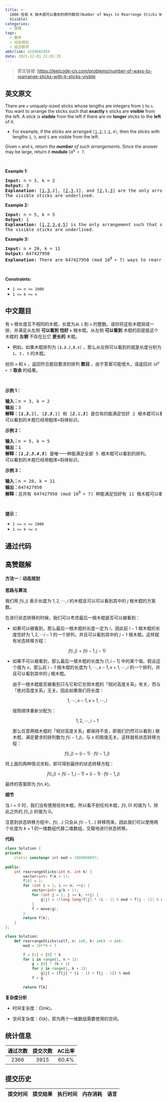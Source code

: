 ```yaml
---
title: >-
  1866-恰有 K 根木棍可以看到的排列数目(Number of Ways to Rearrange Sticks With K Sticks
  Visible)
categories:
  - 困难
tags:
  - 数学
  - 动态规划
  - 组合数学
abbrlink: 4259682959
date: 2021-12-03 22:01:25
---
```


> 原文链接: https://leetcode-cn.com/problems/number-of-ways-to-rearrange-sticks-with-k-sticks-visible


## 英文原文
<div><p>There are <code>n</code> uniquely-sized sticks whose lengths are integers from <code>1</code> to <code>n</code>. You want to arrange the sticks such that <strong>exactly</strong> <code>k</code>&nbsp;sticks are <strong>visible</strong> from the left. A stick&nbsp;is <strong>visible</strong> from the left if there are no <strong>longer</strong>&nbsp;sticks to the <strong>left</strong> of it.</p>

<ul>
	<li>For example, if the sticks are arranged <code>[<u>1</u>,<u>3</u>,2,<u>5</u>,4]</code>, then the sticks with lengths <code>1</code>, <code>3</code>, and <code>5</code> are visible from the left.</li>
</ul>

<p>Given <code>n</code> and <code>k</code>, return <em>the <strong>number</strong> of such arrangements</em>. Since the answer may be large, return it <strong>modulo</strong> <code>10<sup>9</sup> + 7</code>.</p>

<p>&nbsp;</p>
<p><strong>Example 1:</strong></p>

<pre>
<strong>Input:</strong> n = 3, k = 2
<strong>Output:</strong> 3
<strong>Explanation:</strong> [<u>1</u>,<u>3</u>,2], [<u>2</u>,<u>3</u>,1], and [<u>2</u>,1,<u>3</u>] are the only arrangements such that exactly 2 sticks are visible.
The visible sticks are underlined.
</pre>

<p><strong>Example 2:</strong></p>

<pre>
<strong>Input:</strong> n = 5, k = 5
<strong>Output:</strong> 1
<strong>Explanation:</strong> [<u>1</u>,<u>2</u>,<u>3</u>,<u>4</u>,<u>5</u>] is the only arrangement such that all 5 sticks are visible.
The visible sticks are underlined.
</pre>

<p><strong>Example 3:</strong></p>

<pre>
<strong>Input:</strong> n = 20, k = 11
<strong>Output:</strong> 647427950
<strong>Explanation:</strong> There are 647427950 (mod 10<sup>9 </sup>+ 7) ways to rearrange the sticks such that exactly 11 sticks are visible.
</pre>

<p>&nbsp;</p>
<p><strong>Constraints:</strong></p>

<ul>
	<li><code>1 &lt;= n &lt;= 1000</code></li>
	<li><code>1 &lt;= k &lt;= n</code></li>
</ul>
</div>

## 中文题目
<div><p>有 <code>n</code> 根长度互不相同的木棍，长度为从 <code>1</code> 到 <code>n</code> 的整数。请你将这些木棍排成一排，并满足从左侧 <strong>可以看到</strong> <strong>恰好</strong> <code>k</code> 根木棍。从左侧 <strong>可以看到</strong> 木棍的前提是这个木棍的 <strong>左侧</strong> 不存在比它 <strong>更长的</strong> 木棍。</p>

<ul>
	<li>例如，如果木棍排列为 <code>[<em><strong>1</strong></em>,<em><strong>3</strong></em>,2,<em><strong>5</strong></em>,4]</code> ，那么从左侧可以看到的就是长度分别为 <code>1</code>、<code>3</code> 、<code>5</code> 的木棍。</li>
</ul>

<p>给你 <code>n</code> 和 <code>k</code> ，返回符合题目要求的排列 <strong>数目</strong> 。由于答案可能很大，请返回对 <code>10<sup>9</sup> + 7</code> <strong>取余 </strong>的结果。</p>

<p> </p>

<p><strong>示例 1：</strong></p>

<pre><strong>输入：</strong>n = 3, k = 2
<strong>输出：</strong>3
<strong>解释：</strong>[<strong><em>1</em></strong>,<strong><em>3</em></strong>,2], [<em><strong>2</strong></em>,<em><strong>3</strong></em>,1] 和 [<em><strong>2</strong></em>,1,<em><strong>3</strong></em>] 是仅有的能满足恰好 2 根木棍可以看到的排列。
可以看到的木棍已经用粗体+斜体标识。
</pre>

<p><strong>示例 2：</strong></p>

<pre><strong>输入：</strong>n = 5, k = 5
<strong>输出：</strong>1
<strong>解释：</strong>[<em><strong>1</strong></em>,<em><strong>2</strong></em>,<em><strong>3</strong></em>,<em><strong>4</strong></em>,<em><strong>5</strong></em>] 是唯一一种能满足全部 5 根木棍可以看到的排列。
可以看到的木棍已经用粗体+斜体标识。
</pre>

<p><strong>示例 3：</strong></p>

<pre><strong>输入：</strong>n = 20, k = 11
<strong>输出：</strong>647427950
<strong>解释：</strong>总共有 647427950 (mod 10<sup>9 </sup>+ 7) 种能满足恰好有 11 根木棍可以看到的排列。
</pre>

<p> </p>

<p><strong>提示：</strong></p>

<ul>
	<li><code>1 &lt;= n &lt;= 1000</code></li>
	<li><code>1 &lt;= k &lt;= n</code></li>
</ul>
</div>

## 通过代码
<RecoDemo>
</RecoDemo>


## 高赞题解
#### 方法一：动态规划

**思路与算法**

我们用 $f(i, j)$ 表示长度为 $1, 2, \cdots, i$ 的木棍且可以可以看到其中的 $j$ 根木棍的方案数。

在进行状态转移的时候，我们可以考虑最后一根木棍是否可以被看到：

- 如果可以被看到，那么最后一根木棍的长度一定为 $i$，因此前 $i-1$ 根木棍的长度恰好为 $1, 2, \cdots i-1$ 的一个排列，并且可以看到其中的 $j-1$ 根木棍。这样就有状态转移方程：

    $$
    f(i, j) = f(i - 1, j - 1)
    $$

- 如果不可以被看到，那么最后一根木棍的长度为 $[1, i-1]$ 中的某个值。假设这个值为 $x$，那么前 $i-1$ 根木棍的长度为 $1, \cdots, x-1, x+1, \cdots, i$ 的一个排列，并且可以看到其中的 $j$ 根木棍。

    由于一根木棍能否被看到只与它和它左侧木棍的「相对高度关系」有关，而与「绝对高度关系」无关。因此如果我们将长度：

    $$
    1, \cdots, x-1, x+1, \cdots, i
    $$

    按照顺序重新分配为：

    $$
    1, 2, \cdots, i-1
    $$

    那么任意两根木棍的「相对高度关系」都保持不变，即我们仍然可以看到 $j$ 根木棍，满足要求的排列数为 $f(i-1, j)$，与 $x$ 的取值无关。这样就有状态转移方程：

    $$
    f(i, j) = (i-1) \cdot f(i-1, j)
    $$

将上面的两种情况求和，即可得到最终的状态转移方程：

$$
f(i, j) = f(i - 1, j - 1) + (i-1) \cdot f(i-1, j)
$$

最终的答案即为 $f(n, k)$。

**细节**

当 $i=0$ 时，我们没有使用任何木棍，所以看不到任何木棍，$f(i, 0)$ 的值为 $1$，除此之外的 $f(i, j)$ 的值为 $0$。

注意到状态转移方程中，$f(i, ..)$ 只会从 $f(i-1, ..)$ 转移而来，因此我们可以使用两个长度为 $k+1$ 的一维数组代替二维数组，交替地进行状态转移。

**代码**

```C++ [sol1-C++]
class Solution {
private:
    static constexpr int mod = 1000000007;
    
public:
    int rearrangeSticks(int n, int k) {
        vector<int> f(k + 1);
        f[0] = 1;
        for (int i = 1; i <= n; ++i) {
            vector<int> g(k + 1);
            for (int j = 1; j <= k; ++j) {
                g[j] = ((long long)f[j] * (i - 1) % mod + f[j - 1]) % mod;
            }
            f = move(g);
        }
        return f[k];
    }
};
```

```Python [sol1-Python3]
class Solution:
    def rearrangeSticks(self, n: int, k: int) -> int:
        mod = 10**9 + 7

        f = [1] + [0] * k
        for i in range(1, n + 1):
            g = [0] * (k + 1)
            for j in range(1, k + 1):
                g[j] = (f[j] * (i - 1) + f[j - 1]) % mod
            f = g
        
        return f[k]
```

**复杂度分析**

- 时间复杂度：$O(nk)$。

- 空间复杂度：$O(k)$，即为两个一维数组需要使用的空间。

## 统计信息
| 通过次数 | 提交次数 | AC比率 |
| :------: | :------: | :------: |
|    2366    |    3915    |   60.4%   |

## 提交历史
| 提交时间 | 提交结果 | 执行时间 |  内存消耗  | 语言 |
| :------: | :------: | :------: | :--------: | :--------: |
